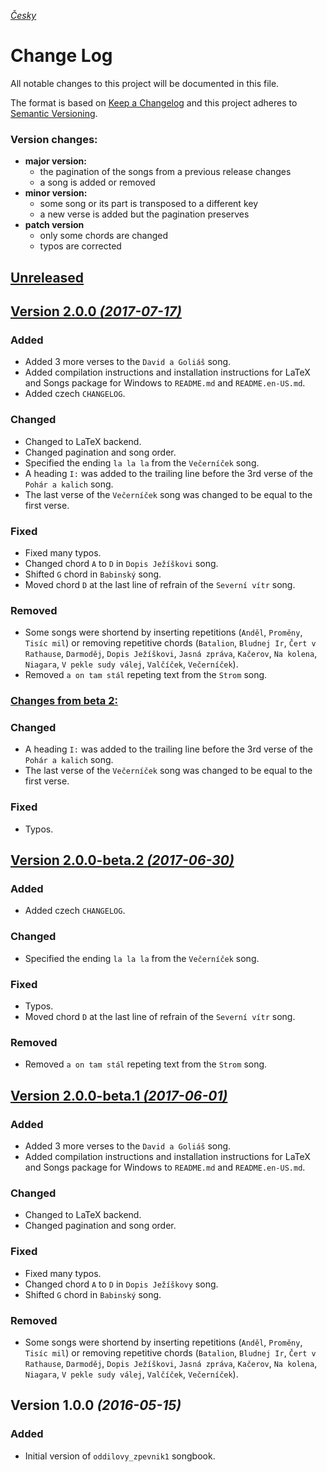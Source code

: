 [_Česky_](CHANGELOG.md)


# Change Log

All notable changes to this project will be documented in this file.

The format is based on [Keep a Changelog](http://keepachangelog.com/) 
and this project adheres to [Semantic Versioning](http://semver.org/).


### Version changes:

- **major version:**
  - the pagination of the songs from a previous release changes
  - a song is added or removed
- **minor version:**
  - some song or its part is transposed to a different key
  - a new verse is added but the pagination preserves
- **patch version**
  - only some chords are changed
  - typos are corrected 


## [Unreleased](https://github.com/kobylky/oddilovy_zpevnik1/compare/master...develop)


## [Version 2.0.0 *(2017-07-17)*](https://github.com/kobylky/oddilovy_zpevnik1/compare/v1.0.0...v2.0.0)


### Added

- Added 3 more verses to the `David a Goliáš` song.
- Added compilation instructions and installation instructions for LaTeX and
  Songs package for Windows to `README.md` and `README.en-US.md`.
- Added czech `CHANGELOG`.


### Changed

- Changed to LaTeX backend.
- Changed pagination and song order.
- Specified the ending `la la la` from the `Večerníček` song.
- A heading `I:` was added to the trailing line before the 3rd verse of the
  `Pohár a kalich` song.
- The last verse of the `Večerníček` song was changed to be equal to the first
  verse.


### Fixed

- Fixed many typos.
- Changed chord `A` to `D` in `Dopis Ježíškovi` song.
- Shifted `G` chord in `Babinský` song.
- Moved chord `D` at the last line of refrain of the `Severní vítr` song.


### Removed

- Some songs were shortend by inserting repetitions (`Anděl`, `Proměny`, `Tisíc
mil`) or removing repetitive chords (`Batalion`, `Bludnej Ir`, `Čert v
Rathause`, `Darmoděj`, `Dopis Ježíškovi`, `Jasná zpráva`, `Kačerov`,
`Na kolena`, `Niagara`, `V pekle sudy válej`, `Valčíček`, `Večerníček`).
- Removed `a on tam stál` repeting text from the `Strom` song.


### [Changes from beta 2:](https://github.com/kobylky/oddilovy_zpevnik1/compare/v2.0.0-beta.2...v2.0.0)


### Changed

- A heading `I:` was added to the trailing line before the 3rd verse of the
  `Pohár a kalich` song.
- The last verse of the `Večerníček` song was changed to be equal to the first
  verse.


### Fixed

- Typos.


## [Version 2.0.0-beta.2 *(2017-06-30)*](https://github.com/kobylky/oddilovy_zpevnik1/compare/v2.0.0-beta.1...v2.0.0-beta.2)


### Added

- Added czech `CHANGELOG`.


### Changed

- Specified the ending `la la la` from the `Večerníček` song.


### Fixed

- Typos.
- Moved chord `D` at the last line of refrain of the `Severní vítr` song.


### Removed

- Removed `a on tam stál` repeting text from the `Strom` song.


## [Version 2.0.0-beta.1 *(2017-06-01)*](https://github.com/kobylky/oddilovy_zpevnik1/compare/v1.0.0...v2.0.0-beta.1)


### Added

- Added 3 more verses to the `David a Goliáš` song.
- Added compilation instructions and installation instructions for LaTeX and
  Songs package for Windows to `README.md` and `README.en-US.md`.


### Changed

- Changed to LaTeX backend.
- Changed pagination and song order.


### Fixed

- Fixed many typos.
- Changed chord `A` to `D` in `Dopis Ježíškovy` song.
- Shifted `G` chord in `Babinský` song.


### Removed

- Some songs were shortend by inserting repetitions (`Anděl`, `Proměny`, `Tisíc
mil`) or removing repetitive chords (`Batalion`, `Bludnej Ir`, `Čert v
Rathause`, `Darmoděj`, `Dopis Ježíškovi`, `Jasná zpráva`, `Kačerov`,
`Na kolena`, `Niagara`, `V pekle sudy válej`, `Valčíček`, `Večerníček`).


## Version 1.0.0 *(2016-05-15)*


### Added

- Initial version of `oddilovy_zpevnik1` songbook.
